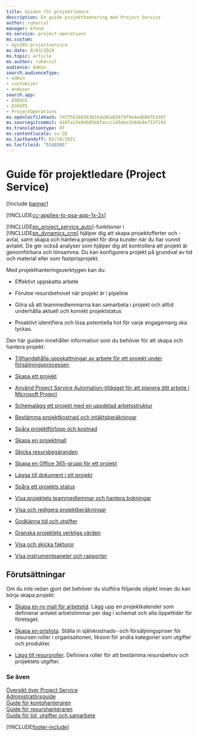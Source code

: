 ```yaml
---
title: Guiden för projektledare
description: En guide projekthantering med Project Service
author: ruhercul
manager: kfend
ms.service: project-operations
ms.custom:
- dyn365-projectservice
ms.date: 8/03/2018
ms.topic: article
ms.author: ruhercul
audience: Admin
search.audienceType:
- admin
- customizer
- enduser
search.app:
- D365CE
- D365PS
- ProjectOperations
ms.openlocfilehash: 7d375616038381bda05a02870f9e4edb06fb3307
ms.sourcegitcommit: 418fa1fe9d605b8faccc2d5dee1b04b4e753f194
ms.translationtype: HT
ms.contentlocale: sv-SE
ms.lasthandoff: 02/10/2021
ms.locfileid: "5148305"
---
```

# <a name="project-manager-guide-project-service"></a>Guide för projektledare (Project Service)

[!include [banner](../includes/psa-now-project-operations.md)]

[!INCLUDE[cc-applies-to-psa-app-1x-2x](../includes/cc-applies-to-psa-app-1x-2x.md)]

[!INCLUDE[pn_project_service_auto](../includes/pn-project-service-auto.md)]-funktioner i [!INCLUDE[pn_dynamics_crm](../includes/pn-dynamics-crm.md)] hjälper dig att skapa projektofferter och -avtal, samt skapa och hantera projekt för dina kunder när du har vunnit avtalet. De ger också analyser som hjälper dig att kontrollera att projekt är genomförbara och lönsamma. Du kan konfigurera projekt på grundval av tid och material eller som fastprisprojekt.  
  
 Med projekthanteringsverktygen kan du:  
  
-   Effektivt uppskatta arbete  
  
-   Förutse resursbehovet när projekt är i pipeline  
  
-   Göra så att teammedlemmarna kan samarbeta i projekt och alltid underhålla aktuell och korrekt projektstatus  
  
-   Proaktivt identifiera och lösa potentiella hot för varje engagemang ska lyckas.  
  
Den här guiden innehåller information som du behöver för att skapa och hantera projekt:  
  
-   [Tillhandahålla uppskattningar av arbete för ett projekt under försäljningsprocessen](../psa/provide-estimates-project-during-sales-process.md)  
  
-   [Skapa ett projekt](../psa/create-project.md)  
  
-   [Använd Project Service Automation-tillägget för att planera ditt arbete i Microsoft Project](../psa/add-plan-work-microsoft-project.md)  
  
-   [Schemalägg ett projekt med en uppdelad arbetsstruktur](../psa/schedule-project-work-breakdown-structure.md)  
  
-   [Bestämma projektkostnad och intäktsberäkningar](../psa/determine-project-cost-revenue-estimates.md)  
  
-   [Spåra projektförlopp och kostnad](../psa/track-project-progress-cost.md)  
  
-   [Skapa en projektmall](../psa/create-project-template.md)  
  
-   [Skicka resursbegäranden](../psa/submit-resource-requests.md)  
  
-   [Skapa en Office 365-grupp för ett projekt](../psa/create-office-365-group-project.md)  
  
-   [Lägga till dokument i ett projekt](../psa/add-documents-project.md)  
  
-   [Spåra ett projekts status](../psa/track-project-status.md)  
  
-   [Visa projektets teammedlemmar och hantera bokningar](../psa/view-project-team-members-manage-bookings.md)  
  
-   [Visa och redigera projektberäkningar](../psa/view-edit-project-estimates.md)  
  
-   [Godkänna tid och utgifter](../psa/approve-time-expenses.md)  
  
-   [Granska projektets verkliga värden](../psa/review-project-actuals.md)  
  
-   [Visa och skicka fakturor](../psa/view-send-invoices.md)  
  
-   [Visa instrumentpaneler och rapporter](../psa/view-dashboards-reports.md)  
  
## <a name="prerequisites"></a>Förutsättningar  
 Om du inte redan gjort det behöver du slutföra följande objekt innan du kan börja skapa projekt:  
  
-   [Skapa en ny mall för arbetstid](../psa/create-work-hours-template.md). Lägg upp en projektkalender som definierar antalet arbetstimmar per dag i schemat och alla öppettider för företaget.  
  
-   [Skapa en prislista](../psa/create-price-list.md). Ställa in självkostnads- och försäljningspriser för resursen roller i organisationen, liksom för andra kategorier som utgifter och produkter.  
  
-   [Lägg till resursroller](../psa/add-resource-roles.md). Definiera roller för att bestämma resursbehov och projektets utgifter.  
  
### <a name="see-also"></a>Se även  
 [Översikt över Project Service](../psa/overview.md)   
 [Administratörsguide](../psa/admin-guide.md)   
 [Guide för kontohanteraren](../psa/account-manager-guide.md)   
 [Guide för resurshanteraren](../psa/resource-manager-guide.md)   
 [Guide för tid, utgifter och samarbete](../psa/time-expense-collaboration-guide.md)



[!INCLUDE[footer-include](../includes/footer-banner.md)]